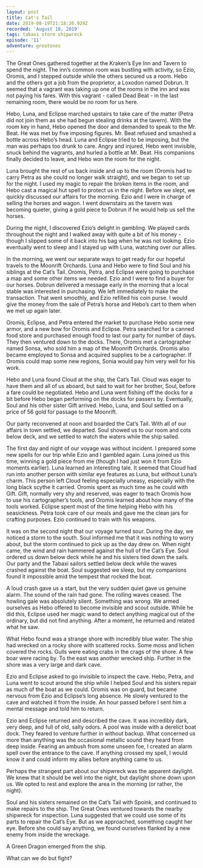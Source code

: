 ```yaml
---
layout: post
title: Cat's Tail
date: 2019-08-19T21:18:26.929Z
recorded: 'August 18, 2019'
tags: tabaxi storm shipwreck
episode: '11'
adventure: greatones
---
```

The Great Ones gathered together at the Kraken’s Eye Inn and Tavern to spend the night. The inn’s common room was bustling with activity, so Ezio, Oromis, and I stepped outside while the others secured us a room. Hebo and the others got a job from the proprietor, a Loxodon named Dobrun. It seemed that a vagrant was taking up one of the rooms in the inn and was not paying his fares. With this vagrant - called Dead Beat - in the last remaining room, there would be no room for us here.

Hebo, Luna, and Eclipse marched upstairs to take care of the matter (Petra did not join them as she had begun stealing drinks at the tavern). With the room key in hand, Hebo opened the door and demanded to speak to the Mr. Beat. He was met by five imposing figures. Mr. Beat refused and smashed a bottle across Hebo’s head. Luna and Eclipse tried to be imposing, but the man was perhaps too drunk to care. Angry and injured, Hebo went invisible, snuck behind the vagrants, and hurled a bottle at Mr. Beat. His companions finally decided to leave, and Hebo won the room for the night.

Luna brought the rest of us back inside and up to the room (Oromis had to carry Petra as she could no longer walk straight), and we began to set up for the night. I used my magic to repair the broken items in the room, and Hebo cast a magical hut spell to protect us in the night. Before we slept, we quickly discussed our affairs for the morning. Ezio and I were in charge of selling the horses and wagon. I went downstairs as the tavern was becoming quieter, giving a gold piece to Dobrun if he would help us sell the horses. 

During the night, I discovered Ezio’s delight in gambling. We played cards throughout the night and I walked away with quite a bit of his money - though I slipped some of it back into his bag when he was not looking. Ezio eventually went to sleep and I stayed up with Luna, watching over our allies.

In the morning, we went our separate ways to get ready for our hopeful travels to the Moonrift Orchards. Luna and Hebo were to find Soul and his siblings at the Cat’s Tail. Oromis, Petra, and Eclipse were going to purchase a map and some other items we needed. Ezio and I were to find a buyer for our horses. Dobrun delivered a message early in the morning that a local stable was interested in purchasing. We left immediately to make the transaction. That went smoothly, and Ezio refilled his coin purse. I would give the money from the sale of Petra’s horse and Hebo’s cart to them when we met up again later.

Oromis, Eclipse, and Petra entered the market to purchase Hebo some new armor, and a new bow for Oromis and Eclipse. Petra searched for a canned food store and purchased enough food to last our party for number of days. They then ventured down to the docks. There, Oromis met a cartographer named Sonsa, who sold him a map of the Moonrift Orchards. Oromis also became employed to Sonsa and acquired supplies to be a cartographer. If Oromis could map some new regions, Sonia would pay him very well for his work.

Hebo and Luna found Cloud at the ship, the Cat’s Tail. Cloud was eager to have them and all of us aboard, but said to wait for her brother, Soul, before a fare could be negotiated. Hebo and Luna went fishing off the docks for a bit before Hebo began performing on the docks for passers by. Eventually, Soul and his other sister Gift arrived. Hebo, Luna, and Soul settled on a price of 56 gold for passage to the Moonrift. 

Our party reconvened at noon and boarded the Cat’s Tail. With all of our affairs in town settled, we departed. Soul showed us to our room and cots below deck, and we settled to watch the waters while the ship sailed. 

The first day and night of our voyage was without incident. I prepared some new spells for our trip while Ezio and I gambled again. Luna joined us this time, winning a gold piece from me (though I had just won it from Ezio moments earlier). Luna learned an interesting tale. It seemed that Cloud had run into another person with similar eye features as Luna, but without Luna’s charm. This person left Cloud feeling especially uneasy, especially with the long black scythe it carried. Oromis spent as much time as he could with Gift. Gift, normally very shy and reserved, was eager to teach Oromis how to use his cartographer’s tools, and Oromis learned about how many of the tools worked. Eclipse spent most of the time helping Hebo with his seasickness. Petra took care of our meals and gave me the clean jars for crafting purposes. Ezio continued to train with his weapons.

It was on the second night that our voyage turned sour. During the day, we noticed a storm to the south. Soul informed me that it was nothing to worry about, but the storm continued to pick up as the day drew on. When night came, the wind and rain hammered against the hull of the Cat’s Eye. Soul ordered us down below deck while he and his sisters tied down the sails. Our party and the Tabaxi sailors settled below deck while the waves crashed against the boat. Soul suggested we sleep, but my companions found it impossible amid the tempest that rocked the boat.

A loud crash gave us a start, but the very sudden quiet gave us genuine alarm. The sound of the rain had gone. The rolling waves ceased. The howling gale was absolutely silent. Something was wrong. We armed ourselves as Hebo offered to become invisible and scout outside. While he did this, Eclipse used her magic wand to detect anything magical out of the ordinary, but did not find anything. After a moment, he returned and related what he saw.

What Hebo found was a strange shore with incredibly blue water. The ship had wrecked on a rocky shore with scattered rocks. Some moss and lichen covered the rocks. Gulls were eating crabs in the crags of the shore. A few boar were racing by. To the east was another wrecked ship. Further in the shore was a very large and dark cave.

Ezio and Eclipse asked to go invisible to inspect the cave. Hebo, Petra, and Luna went to scout around the ship while I helped Soul and his sisters repair as much of the boat as we could. Oromis was on guard, but became nervous from Ezio and Eclipse’s long absence. He slowly ventured to the cave and watched it from the inside. An hour passed before I sent him a mental message and told him to return.

Ezio and Eclipse returned and described the cave. It was incredibly dark, very deep, and full of old, salty odors. A pool was inside with a derelict boat dock. They feared to venture further in without backup. What concerned us more than anything was the occasional metallic sound they heard from deep inside. Fearing an ambush from some unseen foe, I created an alarm spell over the entrance to the cave. If anything crossed my spell, I would know it and could inform my allies before anything came to us.

Perhaps the strangest part about our shipwreck was the apparent daylight. We knew that it should be well into the night, but daylight shone down upon us. We opted to rest and explore the area in the morning (or rather, the night).

Soul and his sisters remained on the Cat’s Tail with Spoink, and continued to make repairs to the ship. The Great Ones ventured towards the nearby shipwreck for inspection. Luna suggested that we could use some of its parts to repair the Cat’s Eye. But as we approached, something caught her eye. Before she could say anything, we found ourselves flanked by a new enemy from inside the wreckage. 

A Green Dragon emerged from the ship.

What can we do but fight?
